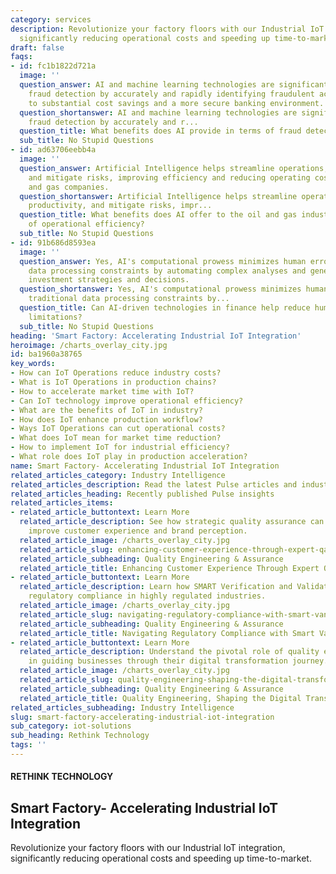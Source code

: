 ```yaml
---
category: services
description: Revolutionize your factory floors with our Industrial IoT integration,
  significantly reducing operational costs and speeding up time-to-market.
draft: false
faqs:
- id: fc1b1822d721a
  image: ''
  question_answer: AI and machine learning technologies are significantly improving
    fraud detection by accurately and rapidly identifying fraudulent activity, leading
    to substantial cost savings and a more secure banking environment.
  question_shortanswer: AI and machine learning technologies are significantly improving
    fraud detection by accurately and r...
  question_title: What benefits does AI provide in terms of fraud detection in banks?
  sub_title: No Stupid Questions
- id: ad63706eebb4a
  image: ''
  question_answer: Artificial Intelligence helps streamline operations, increase productivity,
    and mitigate risks, improving efficiency and reducing operating costs for oil
    and gas companies.
  question_shortanswer: Artificial Intelligence helps streamline operations, increase
    productivity, and mitigate risks, impr...
  question_title: What benefits does AI offer to the oil and gas industry in terms
    of operational efficiency?
  sub_title: No Stupid Questions
- id: 91b686d8593ea
  image: ''
  question_answer: Yes, AI's computational prowess minimizes human error and traditional
    data processing constraints by automating complex analyses and generating smarter
    investment strategies and decisions.
  question_shortanswer: Yes, AI's computational prowess minimizes human error and
    traditional data processing constraints by...
  question_title: Can AI-driven technologies in finance help reduce human error and
    limitations?
  sub_title: No Stupid Questions
heading: 'Smart Factory: Accelerating Industrial IoT Integration'
heroimage: /charts_overlay_city.jpg
id: ba1960a38765
key_words:
- How can IoT Operations reduce industry costs?
- What is IoT Operations in production chains?
- How to accelerate market time with IoT?
- Can IoT technology improve operational efficiency?
- What are the benefits of IoT in industry?
- How does IoT enhance production workflow?
- Ways IoT Operations can cut operational costs?
- What does IoT mean for market time reduction?
- How to implement IoT for industrial efficiency?
- What role does IoT play in production acceleration?
name: Smart Factory- Accelerating Industrial IoT Integration
related_articles_category: Industry Intelligence
related_articles_description: Read the latest Pulse articles and industry insights.
related_articles_heading: Recently published Pulse insights
related_articles_items:
- related_article_buttontext: Learn More
  related_article_description: See how strategic quality assurance can significantly
    improve customer experience and brand perception.
  related_article_image: /charts_overlay_city.jpg
  related_article_slug: enhancing-customer-experience-through-expert-qa
  related_article_subheading: Quality Engineering & Assurance
  related_article_title: Enhancing Customer Experience Through Expert QA
- related_article_buttontext: Learn More
  related_article_description: Learn how SMART Verification and Validation streamline
    regulatory compliance in highly regulated industries.
  related_article_image: /charts_overlay_city.jpg
  related_article_slug: navigating-regulatory-compliance-with-smart-vandv
  related_article_subheading: Quality Engineering & Assurance
  related_article_title: Navigating Regulatory Compliance with Smart VandV
- related_article_buttontext: Learn More
  related_article_description: Understand the pivotal role of quality engineering
    in guiding businesses through their digital transformation journey.
  related_article_image: /charts_overlay_city.jpg
  related_article_slug: quality-engineering-shaping-the-digital-transformation
  related_article_subheading: Quality Engineering & Assurance
  related_article_title: Quality Engineering, Shaping the Digital Transformation
related_articles_subheading: Industry Intelligence
slug: smart-factory-accelerating-industrial-iot-integration
sub_category: iot-solutions
sub_heading: Rethink Technology
tags: ''
---
```


#### RETHINK TECHNOLOGY
## Smart Factory- Accelerating Industrial IoT Integration
Revolutionize your factory floors with our Industrial IoT integration, significantly reducing operational costs and speeding up time-to-market.